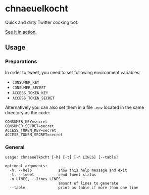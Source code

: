 # chnaeuelkocht

Quick and dirty Twitter cooking bot.

[See it in action.](https://twitter.com/hashtag/chnaeuelkocht)

## Usage

### Preparations

In order to tweet, you need to set following environment variables:

 - `CONSUMER_KEY`
 - `CONSUMER_SECRET`
 - `ACCESS_TOKEN_KEY`
 - `ACCESS_TOKEN_SECRET`

Alternatively you can also set them in a file `.env` located in the same directory as
the code:

```env
CONSUMER_KEY=secret
CONSUMER_SECRET=secret
ACCESS_TOKEN_KEY=secret
ACCESS_TOKEN_SECRET=secret
```

### General

```
usage: chnaeuelkocht [-h] [-t] [-n LINES] [--table]

optional arguments:
  -h, --help            show this help message and exit
  -t, --tweet           send tweet status
  -n LINES, --lines LINES
                        amount of lines to generate
  --table               print as table if more than one line
```
